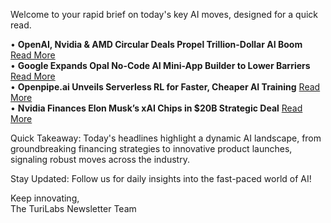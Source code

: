 Welcome to your rapid brief on today's key AI moves, designed for a quick read.

• **OpenAI, Nvidia & AMD Circular Deals Propel Trillion-Dollar AI Boom** [Read More](https://www.bloomberg.com/news/features/2025-10-07/openai-s-nvidia-amd-deals-boost-1-trillion-ai-boom-with-circular-deals)  
• **Google Expands Opal No-Code AI Mini-App Builder to Lower Barriers** [Read More](https://blog.google/technology/google-labs/opal-expansion/)  
• **Openpipe.ai Unveils Serverless RL for Faster, Cheaper AI Training** [Read More](https://openpipe.ai/blog/serverless-rl)  
• **Nvidia Finances Elon Musk’s xAI Chips in $20B Strategic Deal** [Read More](https://www.bloomberg.com/news/newsletters/2025-10-08/nvidia-to-finance-musk-s-xai-chips-as-part-of-20-billion-deal)

Quick Takeaway: Today's headlines highlight a dynamic AI landscape, from groundbreaking financing strategies to innovative product launches, signaling robust moves across the industry.

Stay Updated: Follow us for daily insights into the fast-paced world of AI!

Keep innovating,  
The TuriLabs Newsletter Team